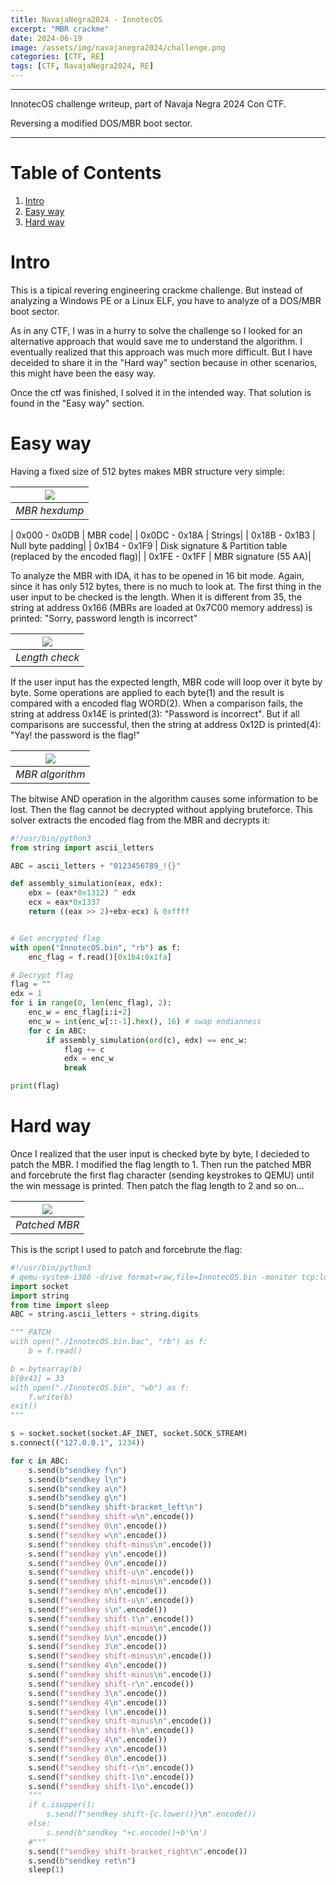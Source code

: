 ```yaml
---
title: NavajaNegra2024 - InnotecOS
excerpt: "MBR crackme"
date: 2024-06-19
image: /assets/img/navajanegra2024/challenge.png
categories: [CTF, RE]
tags: [CTF, NavajaNegra2024, RE]
---
```

---

InnotecOS challenge writeup, part of Navaja Negra 2024 Con CTF.

Reversing a modified DOS/MBR boot sector.

---

# Table of Contents
1. [Intro](#intro)
2. [Easy way](#easy-way)
3. [Hard way](#hard-way)


# Intro

This is a tipical revering engineering crackme challenge. But instead of analyzing a Windows PE or a Linux ELF, you have to analyze of a DOS/MBR boot sector.

As in any CTF, I was in a hurry to solve the challenge so I looked for an alternative approach that would save me to understand the algorithm. I eventually realized that this approach was much more difficult. But I have deceided to share it in the "Hard way" section because in other scenarios, this might have been the easy way.

Once the ctf was finished, I solved it in the intended way. That solution is found in the "Easy way" section.


# Easy way

Having a fixed size of 512 bytes makes MBR structure very simple:

| ![](/assets/img/navajanegra2024/mbr_hexdump.png) |
|:--:|
| *MBR hexdump* |


| 0x000 - 0x0DB | MBR code|
| 0x0DC - 0x18A | Strings|
| 0x18B - 0x1B3 | Null byte padding|
| 0x1B4 - 0x1F9 | Disk signature & Partition table (replaced by the encoded flag)|
| 0x1FE - 0x1FF | MBR signature (55 AA)|

To analyze the MBR with IDA, it has to be opened in 16 bit mode. Again, since it has only 512 bytes, there is no much to look at. The first thing in the user input to be checked is the length. When it is different from 35, the string at address 0x166 (MBRs are loaded at 0x7C00 memory address) is printed: "Sorry, password length is incorrect"

| ![](/assets/img/navajanegra2024/len_check.png) |
|:--:|
| *Length check* |

If the user input has the expected length, MBR code will loop over it byte by byte. Some operations are applied to each byte(1) and the result is compared with a encoded flag WORD(2). When a comparison fails, the string at address 0x14E is printed(3): "Password is incorrect". But if all comparisons are successful, then the string at address 0x12D is printed(4): "Yay! the password is the flag!"

| ![](/assets/img/navajanegra2024/mbr_algorithm.png) |
|:--:|
| *MBR algorithm* |

The bitwise AND operation in the algorithm causes some information to be lost. Then the flag cannot be decrypted without applying bruteforce. This solver extracts the encoded flag from the MBR and decrypts it:

```python
#!/usr/bin/python3
from string import ascii_letters

ABC = ascii_letters + "0123456789_!{}"

def assembly_simulation(eax, edx):
    ebx = (eax*0x1312) ^ edx
    ecx = eax*0x1337
    return ((eax >> 2)+ebx-ecx) & 0xffff


# Get encrypted flag
with open("InnotecOS.bin", "rb") as f:
    enc_flag = f.read()[0x1b4:0x1fa]

# Decrypt flag
flag = ""
edx = 1
for i in range(0, len(enc_flag), 2):
    enc_w = enc_flag[i:i+2]
    enc_w = int(enc_w[::-1].hex(), 16) # swap endianness
    for c in ABC:
        if assembly_simulation(ord(c), edx) == enc_w:
            flag += c
            edx = enc_w
            break

print(flag)
```

# Hard way

Once I realized that the user input is checked byte by byte, I decieded to patch the MBR. I modified the flag length to 1. Then run the patched MBR and forcebrute the first flag character (sending keystrokes to QEMU) until the win message is printed. Then patch the flag length to 2 and so on...

| ![](/assets/img/navajanegra2024/patched_mbr.png) |
|:--:|
| *Patched MBR* |


This is the script I used to patch and forcebrute the flag:

```python
#!/usr/bin/python3
# qemu-system-i386 -drive format=raw,file=InnotecOS.bin -monitor tcp:localhost:1234,server,nowait
import socket
import string
from time import sleep
ABC = string.ascii_letters + string.digits

""" PATCH
with open("./InnotecOS.bin.bac", "rb") as f:
    b = f.read()

b = bytearray(b)
b[0x43] = 33
with open("./InnotecOS.bin", "wb") as f:
    f.write(b)
exit()
"""

s = socket.socket(socket.AF_INET, socket.SOCK_STREAM)
s.connect(("127.0.0.1", 1234))

for c in ABC:
    s.send(b"sendkey f\n")
    s.send(b"sendkey l\n")
    s.send(b"sendkey a\n")
    s.send(b"sendkey g\n")
    s.send(b"sendkey shift-bracket_left\n")
    s.send(f"sendkey shift-w\n".encode())
    s.send(f"sendkey 0\n".encode())
    s.send(f"sendkey w\n".encode())
    s.send(f"sendkey shift-minus\n".encode())
    s.send(f"sendkey y\n".encode())
    s.send(f"sendkey 0\n".encode())
    s.send(f"sendkey shift-u\n".encode())
    s.send(f"sendkey shift-minus\n".encode())
    s.send(f"sendkey m\n".encode())
    s.send(f"sendkey shift-u\n".encode())
    s.send(f"sendkey s\n".encode())
    s.send(f"sendkey shift-t\n".encode())
    s.send(f"sendkey shift-minus\n".encode())
    s.send(f"sendkey b\n".encode())
    s.send(f"sendkey 3\n".encode())
    s.send(f"sendkey shift-minus\n".encode())
    s.send(f"sendkey 4\n".encode())
    s.send(f"sendkey shift-minus\n".encode())
    s.send(f"sendkey shift-r\n".encode())
    s.send(f"sendkey 3\n".encode())
    s.send(f"sendkey 4\n".encode())
    s.send(f"sendkey l\n".encode())
    s.send(f"sendkey shift-minus\n".encode())
    s.send(f"sendkey shift-h\n".encode())
    s.send(f"sendkey 4\n".encode())
    s.send(f"sendkey x\n".encode())
    s.send(f"sendkey 0\n".encode())
    s.send(f"sendkey shift-r\n".encode())
    s.send(f"sendkey shift-1\n".encode())
    s.send(f"sendkey shift-1\n".encode())
    """
    if c.isupper():
        s.send(f"sendkey shift-{c.lower()}\n".encode())
    else:
        s.send(b"sendkey "+c.encode()+b'\n')
    #"""
    s.send(f"sendkey shift-bracket_right\n".encode())
    s.send(b"sendkey ret\n")
    sleep(1)

```
